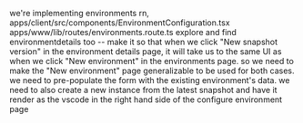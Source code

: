 we're implementing environments rn, apps/client/src/components/EnvironmentConfiguration.tsx apps/www/lib/routes/environments.route.ts explore and find environmentdetails too -- make it so that when we click "New snapshot version" in the environment details page, it will take us to the same UI as when we click "New environment" in the environments page. so we need to make the "New environment" page generalizable to be used for both cases. we need to pre-populate the form with the existing environment's data. we need to also create a new instance from the latest snapshot and have it render as the vscode in the right hand side of the configure environment page
